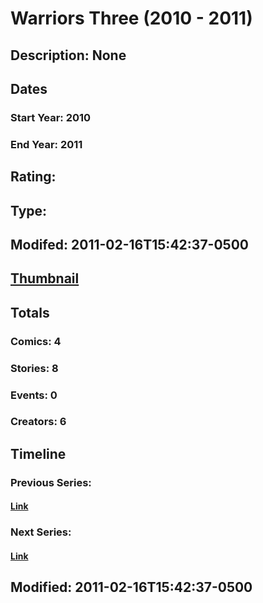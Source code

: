 # Warriors Three (2010 - 2011)
## Description: None
## Dates
### Start Year: 2010
### End Year: 2011
## Rating: 
## Type: 
## Modifed: 2011-02-16T15:42:37-0500
## [Thumbnail](http://i.annihil.us/u/prod/marvel/i/mg/1/80/4c6475841e879.jpg)
## Totals
### Comics: 4
### Stories: 8
### Events: 0
### Creators: 6
## Timeline
### Previous Series: 
#### [Link]()
### Next Series: 
#### [Link]()
## Modified: 2011-02-16T15:42:37-0500